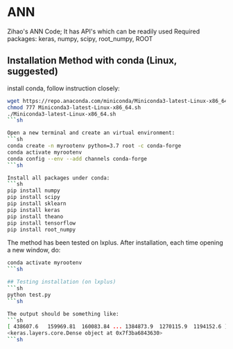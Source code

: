 # ANN

Zihao's ANN Code; It has API's which can be readily used
Required packages: keras, numpy, scipy, root_numpy, ROOT


## Installation Method with conda (Linux, suggested)

install conda, follow instruction closely:
```sh
wget https://repo.anaconda.com/miniconda/Miniconda3-latest-Linux-x86_64.sh
chmod 777 Miniconda3-latest-Linux-x86_64.sh
./Miniconda3-latest-Linux-x86_64.sh
```sh

Open a new terminal and create an virtual environment:
```sh
conda create -n myrootenv python=3.7 root -c conda-forge
conda activate myrootenv
conda config --env --add channels conda-forge
```sh

Install all packages under conda:
```sh
pip install numpy
pip install scipy
pip install sklearn
pip install keras
pip install theano
pip install tensorflow
pip install root_numpy
```

The method has been tested on lxplus. After installation, each time opening a new window, do:
```sh
conda activate myrootenv
```sh

## Testing installation (on lxplus)
```sh
python test.py
```sh

The output should be something like:
```sh
[ 438607.6   159969.81  160083.84 ... 1384873.9  1270115.9  1194152.6 ]
<keras.layers.core.Dense object at 0x7f3ba6843630>
```sh

